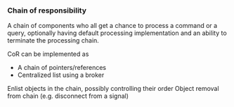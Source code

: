 ### Chain of responsibility

A chain of components who all get a chance to process a command or a query,
optionally having default processing implementation and an ability to
terminate the processing chain.


CoR can be implemented as
 - A chain of pointers/references
 - Centralized list using a broker

Enlist objects in the chain, possibly controlling their order
Object removal from chain (e.g. disconnect from a signal)

